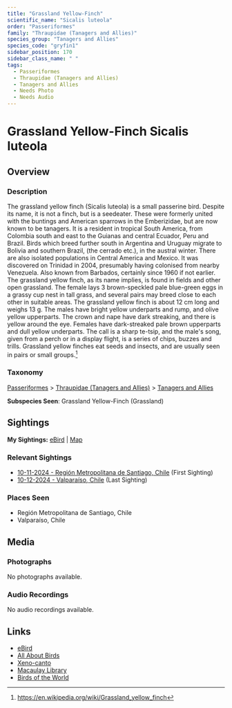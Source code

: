 ```yaml
---
title: "Grassland Yellow-Finch"
scientific_name: "Sicalis luteola"
order: "Passeriformes"
family: "Thraupidae (Tanagers and Allies)"
species_group: "Tanagers and Allies"
species_code: "gryfin1"
sidebar_position: 170
sidebar_class_name: " "
tags: 
  - Passeriformes
  - Thraupidae (Tanagers and Allies)
  - Tanagers and Allies
  - Needs Photo
  - Needs Audio
---
```


# Grassland Yellow-Finch <span className='sci_name'>Sicalis luteola</span>

## Overview

### Description
The grassland yellow finch (Sicalis luteola) is a small passerine bird. Despite its name, it is not a  finch, but is a seedeater. These were formerly united with the buntings and American sparrows in the Emberizidae, but are now known to be tanagers.
It is a resident in tropical South America, from Colombia south and east to the Guianas and central Ecuador, Peru and Brazil. Birds which breed further south in Argentina and Uruguay migrate to Bolivia and southern Brazil, (the cerrado etc.), in the austral winter. There are also isolated populations in Central America and Mexico. It was discovered on Trinidad in 2004, presumably having colonised from nearby Venezuela. Also known from Barbados, certainly since 1960 if not earlier.
The grassland yellow finch, as its name implies, is found in fields and other open grassland. The female lays 3 brown-speckled pale blue-green eggs in a grassy cup nest in tall grass, and several pairs may breed close to each other in suitable areas.
The grassland yellow finch is about 12 cm long and weighs 13 g.  The males have bright yellow underparts and rump, and olive yellow upperparts. The crown and nape have dark streaking, and there is yellow around the eye. Females have dark-streaked pale brown upperparts and dull yellow underparts. The call is a sharp te-tsip, and the male's song, given from a perch or in a display flight, is a series of chips, buzzes and trills.
Grassland yellow finches eat seeds and insects, and are usually seen in pairs or small groups.[^1]

[^1]: https://en.wikipedia.org/wiki/Grassland_yellow_finch

### Taxonomy
[Passeriformes](/tags/passeriformes) > [Thraupidae (Tanagers and Allies)](/tags/thraupidae-tanagers-and-allies) > [Tanagers and Allies](/tags/tanagers-and-allies)

**Subspecies Seen**: Grassland Yellow-Finch (Grassland)


## Sightings

**My Sightings:** [eBird](https://ebird.org/lifelist?r=world&time=life&spp=gryfin1) | [Map](/map?species_code=gryfin1)

### Relevant Sightings

* [10-11-2024 - Región Metropolitana de Santiago, Chile](https://ebird.org/checklist/S198398422) (First Sighting)
* [10-12-2024 - Valparaíso, Chile](https://ebird.org/checklist/S198994043) (Last Sighting)

### Places Seen

* Región Metropolitana de Santiago, Chile
* Valparaíso, Chile



## Media
### Photographs
No photographs available.

### Audio Recordings
No audio recordings available.

## Links
* [eBird](https://ebird.org/species/gryfin1) 
* [All About Birds](https://www.allaboutbirds.org/guide/gryfin1) 
* [Xeno-canto](https://www.xeno-canto.org/species/sicalis-luteola) 
* [Macaulay Library](https://search.macaulaylibrary.org/catalog?taxonCode=gryfin1&sort=rating_rank_desc)
* [Birds of the World](https://birdsoftheworld.org/bow/species/gryfin1)
